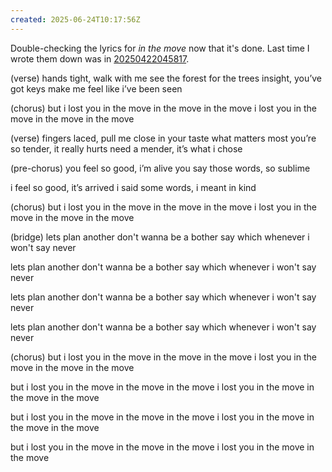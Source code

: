 ```yaml
---
created: 2025-06-24T10:17:56Z
---
```


Double-checking the lyrics for _in the move_ now that it's done. Last time I wrote them down was in [20250422045817](20250422045817.md).

(verse)
hands tight, walk with me
see the forest for the trees
insight, you’ve got keys
make me feel like i’ve been seen

(chorus)
but i lost you in the move
in the move
in the move
i lost you in the move
in the move
in the move

(verse)
fingers laced, pull me close
in your taste what matters most
you’re so tender, it really hurts
need a mender, it’s what i chose

(pre-chorus)
you feel so good, i’m alive
you say those words, so sublime

i feel so good, it’s arrived
i said some words, i meant in kind

(chorus)
but i lost you in the move
in the move
in the move
i lost you in the move
in the move
in the move

(bridge)
lets plan another
don't wanna be a bother
say which whenever
i won't say never

lets plan another
don't wanna be a bother
say which whenever
i won't say never

lets plan another
don't wanna be a bother
say which whenever
i won't say never

lets plan another
don't wanna be a bother
say which whenever
i won't say never

(chorus)
but i lost you in the move
in the move
in the move
i lost you in the move
in the move
in the move

but i lost you in the move
in the move
in the move
i lost you in the move
in the move
in the move

but i lost you in the move
in the move
in the move
i lost you in the move
in the move
in the move

but i lost you in the move
in the move
in the move
i lost you in the move
in the move
